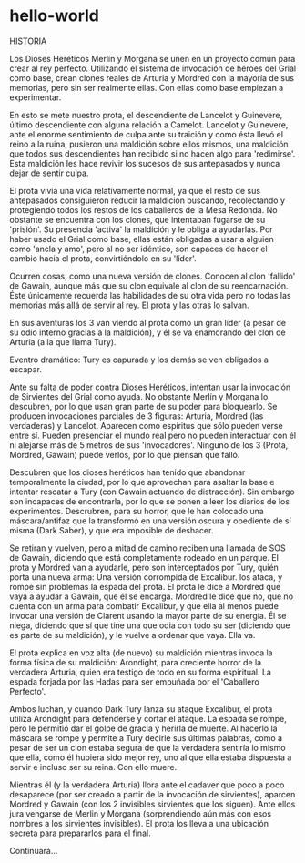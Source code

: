 # hello-world

HISTORIA

Los Dioses Heréticos Merlín y Morgana se unen en un proyecto común para crear al rey perfecto. Utilizando el sistema de invocación de héroes del Grial como base, crean clones reales de Arturia y Mordred con la mayoría de sus memorias, pero sin ser realmente ellas. Con ellas como base empiezan a experimentar.

En esto se mete nuestro prota, el descendiente de Lancelot y Guinevere, último descendiente con alguna relación a Camelot. Lancelot y Guinevere, ante el enorme sentimiento de culpa ante su traición y como ésta llevó el reino a la ruina, pusieron una maldición sobre ellos mismos, una maldición que todos sus descendientes han recibido si no hacen algo para 'redimirse'. Esta maldición les hace revivir los sucesos de sus antepasados y nunca dejar de sentir culpa.

El prota vivía una vida relativamente normal, ya que el resto de sus antepasados consiguieron reducir la maldición buscando, recolectando y protegiendo todos los restos de los caballeros de la Mesa Redonda. No obstante se encuentra con los clones, que intentaban fugarse de su 'prisión'. Su presencia 'activa' la maldición y le obliga a ayudarlas. Por haber usado el Grial como base, ellas están obligadas a usar a alguien como 'ancla y amo', pero al no ser idéntico, son capaces de hacer el cambio hacia el prota, convirtiéndolo en su 'líder'.

Ocurren cosas, como una nueva versión de clones. Conocen al clon 'fallido' de Gawain, aunque más que su clon equivale al clon de su reencarnación. Éste únicamente recuerda las habilidades de su otra vida pero no todas las memorias más allá de servir al rey. El prota y las otras lo salvan.

En sus aventuras los 3 van viendo al prota como un gran líder (a pesar de su odio interno gracias a la maldición), y él se va enamorando del clon de Arturia (a la que llama Tury).

Eventro dramático: Tury es capurada y los demás se ven obligados a escapar.

Ante su falta de poder contra Dioses Heréticos, intentan usar la invocación de Sirvientes del Grial como ayuda. No obstante Merlín y Morgana lo descubren, por lo que usan gran parte de su poder para bloquearlo. Se producen invocaciones parciales de 3 figuras: Arturia, Mordred (las verdaderas) y Lancelot. Aparecen como espíritus que sólo pueden verse entre sí. Pueden presenciar el mundo real pero no pueden interactuar con él ni alejarse más de 5 metros de sus 'invocadores'. Ninguno de los 3 (Prota, Mordred, Gawain) puede verlos, por lo que piensan que falló.

Descubren que los dioses heréticos han tenido que abandonar temporalmente la ciudad, por lo que aprovechan para asaltar la base e intentar rescatar a Tury (con Gawain actuando de distracción). Sin embargo son incapaces de encontrarla, por lo que se ponen a leer los diarios de los experimentos. Descrubren, para su horror, que le han colocado una máscara/antifaz que la transformó en una versión oscura y obediente de sí misma (Dark Saber), y que era imposible de deshacer.

Se retiran y vuelven, pero a mitad de camino reciben una llamada de SOS de Gawain, diciendo que está completamente rodeado en un parque. El prota y Mordred van a ayudarle, pero son interceptados por Tury, quién porta una nueva arma: Una versión corrompida de Excalibur. los ataca, y rompe sin problemas la espada del prota. El prota le dice a Mordred que vaya a ayudar a Gawain, que él se encarga. Mordred le dice que no, que no cuenta con un arma para combatir Excalibur, y que ella al menos puede invocar una versión de Clarent usando la mayor parte de su energía. Él se niega, diciendo que sí que tine una que odia con todo su ser (diciendo que es parte de su maldición), y le vuelve a ordenar que vaya. Ella va.

El prota explica en voz alta (de nuevo) su maldición mientras invoca la forma física de su maldición: Arondight, para creciente horror de la verdadera Arturia, quien era testigo de todo en su forma espiritual. La espada forjada por las Hadas para ser empuñada por el 'Caballero Perfecto'. 

Ambos luchan, y cuando Dark Tury lanza su ataque Excalibur, el prota utiliza Arondight para defenderse y cortar el ataque. La espada se rompe, pero le permitió dar el golpe de gracia y herirla de muerte. Al hacerlo la máscara se rompe y permite a Tury decirle sus últimas palabras, como a pesar de ser un clon estaba segura de que la verdadera sentiría lo mismo que ella, como él hubiera sido mejor rey, uno al que ella estaba dispuesta a servir e incluso ser su reina. Con ello muere.

Mientras él (y la verdadera Arturia) llora ante el cadaver que poco a poco desaparece (por ser creado a partir de la invocación de sirvientes), aparcen Mordred y Gawain (con los 2 invisibles sirvientes que los siguen). Ante ellos jura vengarse de Merlin y Morgana (sorprendiendo aún más con esos nombres a los sirvientes invisibles). El prota los lleva a una ubicación secreta para prepararlos para el final.

Continuará...

